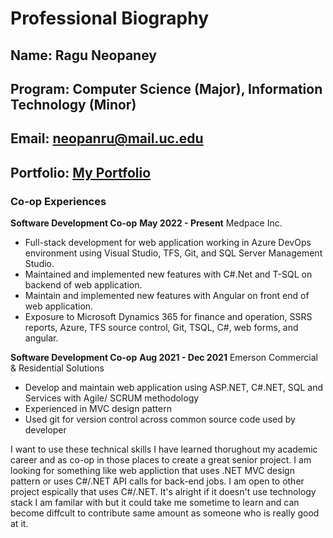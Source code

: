 # Professional Biography
## **Name**: Ragu Neopaney
## **Program**: Computer Science (Major), Information Technology (Minor)
## **Email**: neopanru@mail.uc.edu
## **Portfolio**: [My Portfolio](https://raguneopaney.github.io/)

### **Co-op Experiences**
**Software Development Co-op**				**May 2022 - Present**
Medpace Inc.
- Full-stack development for web application working in Azure DevOps environment using Visual Studio, TFS, Git,
and SQL Server Management Studio.
- Maintained and implemented new features with C#.Net and T-SQL on backend of web application.
- Maintain and implemented new features with Angular on front end of web application.
- Exposure to Microsoft Dynamics 365 for finance and operation, SSRS reports, Azure, TFS source control, Git, TSQL, C#, web forms, and angular.

**Software Development Co-op**				**Aug 2021 - Dec 2021**
Emerson Commercial & Residential Solutions
- Develop and maintain web application using ASP.NET, C#.NET, SQL and Services with Agile/ SCRUM
methodology
- Experienced in MVC design pattern
- Used git for version control across common source code used by developer

I want to use these technical skills I have learned thorughout my academic career and as co-op in those places to create a great senior project.
I am looking for something like web appliction that uses .NET MVC design pattern or uses C#/.NET API calls for back-end jobs. I am open to other
project espically that uses C#/.NET. It's alright if it doesn't use technology stack I am familar with but it could take me sometime to learn and 
can become diffcult to contribute same amount as someone who is really good at it.